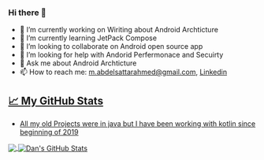 ### Hi there 👋

- 🔭 I’m currently working on Wiriting about Android Archticture
- 🌱 I’m currently learning JetPack Compose
- 👯 I’m looking to collaborate on Android open source app
- 🤔 I’m looking for help with Andorid Perfermonace and Secuirty
- 💬 Ask me about Android Archticture 
- 📫 How to reach me: m.abdelsattarahmed@gmail.com, <a href="https://www.linkedin.com/in/mabdelsattar1/">Linkedin


## &#x1f4c8; My GitHub Stats

 - All my old Projects were in java but I have been working with kotlin since beginning of 2019 
<a href="https://github.com/Abdelsattar/Abdelsattar">
  <img align="center" src="https://github-readme-stats.vercel.app/api/top-langs/?username=Abdelsattar&title_color=ffffff&text_color=c9cacc&icon_color=2bbc8a&bg_color=1d1f21" />
</a>

<a href="https://github.com/Abdelsattar/Abdelsattar">
  <img align="center" src="https://github-readme-stats.vercel.app/api?username=Abdelsattar&show_icons=true&line_height=27&count_private=true&title_color=ffffff&text_color=c9cacc&icon_color=2bbc8a&bg_color=1d1f21" alt="Dan's GitHub Stats" />
</a>


<!--
**Abdelsattar/Abdelsattar** is a ✨ _special_ ✨ repository because its `README.md` (this file) appears on your GitHub profile.

-->
